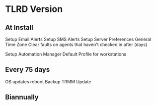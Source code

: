 
# TLRD Version

## At Install

Setup Email Alerts
Setup SMS Alerts
Setup Server Preferences
General
Time Zone
Clear faults on agents that haven't checked in after (days)

Setup Automation Manager
Default Profile for workstations


## Every 75 days

OS updates
reboot
Backup
TRMM Update

## Biannually

